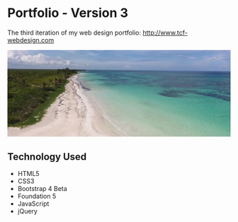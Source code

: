 # Portfolio - Version 3

The third iteration of my web design portfolio: http://www.tcf-webdesign.com

![Portfolio](https://github.com/toddcf/portfolio3/blob/master/assets/video/tropical-1440x562-min.jpg "Portfolio")

## Technology Used

* HTML5
* CSS3
* Bootstrap 4 Beta
* Foundation 5
* JavaScript
* jQuery
